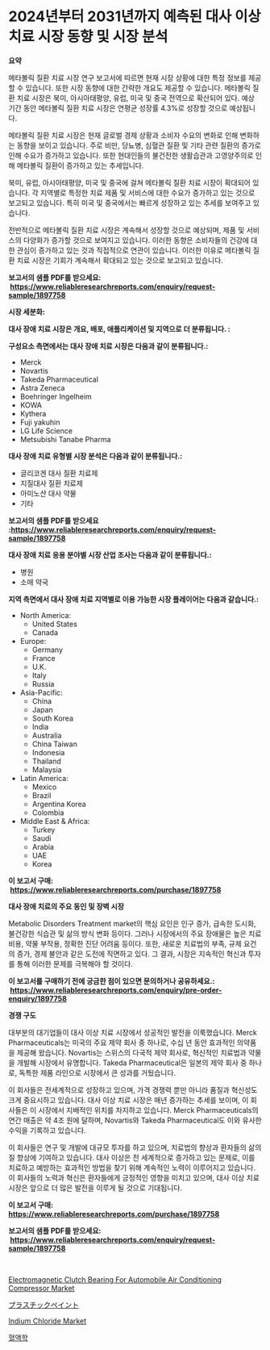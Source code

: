 <p><h1>2024년부터 2031년까지 예측된 대사 이상 치료 시장 동향 및 시장 분석</h1></p><p><strong>요약</strong></p>
<p><p>메타볼릭 질환 치료 시장 연구 보고서에 따르면 현재 시장 상황에 대한 특정 정보를 제공할 수 있습니다. 또한 시장 동향에 대한 간략한 개요도 제공할 수 있습니다. 메타볼릭 질환 치료 시장은 북미, 아시아태평양, 유럽, 미국 및 중국 전역으로 확산되어 있다. 예상 기간 동안 메타볼릭 질환 치료 시장은 연평균 성장률 4.3%로 성장할 것으로 예상됩니다.</p><p>메타볼릭 질환 치료 시장은 현재 글로벌 경제 상황과 소비자 수요의 변화로 인해 변화하는 동향을 보이고 있습니다. 주로 비만, 당뇨병, 심혈관 질환 및 기타 관련 질환의 증가로 인해 수요가 증가하고 있습니다. 또한 현대인들의 불건전한 생활습관과 고영양주의로 인해 메타볼릭 질환이 증가하고 있는 추세입니다.</p><p>북미, 유럽, 아시아태평양, 미국 및 중국에 걸쳐 메타볼릭 질환 치료 시장이 확대되어 있습니다. 각 지역별로 특정한 치료 제품 및 서비스에 대한 수요가 증가하고 있는 것으로 보고되고 있습니다. 특히 미국 및 중국에서는 빠르게 성장하고 있는 추세를 보여주고 있습니다.</p><p>전반적으로 메타볼릭 질환 치료 시장은 계속해서 성장할 것으로 예상되며, 제품 및 서비스의 다양화가 증가할 것으로 보여지고 있습니다. 이러한 동향은 소비자들의 건강에 대한 관심이 증가하고 있는 것과 직접적으로 연관이 있습니다. 이러한 이유로 메타볼릭 질환 치료 시장은 기회가 계속해서 확대되고 있는 것으로 보고되고 있습니다.</p></p>
<p><strong>보고서의 샘플 PDF를 받으세요: &nbsp;<a href="https://www.reliableresearchreports.com/enquiry/request-sample/1897758">https://www.reliableresearchreports.com/enquiry/request-sample/1897758</a></strong></p>
<p><strong>시장 세분화:</strong></p>
<p><strong> 대사 장애 치료 시장은 개요, 배포, 애플리케이션 및 지역으로 더 분류됩니다. :</strong></p>
<p><strong>구성요소 측면에서는 대사 장애 치료 시장은 다음과 같이 분류됩니다.:</strong></p>
<p><ul><li>Merck</li><li>Novartis</li><li>Takeda Pharmaceutical</li><li>Astra Zeneca</li><li>Boehringer Ingelheim</li><li>KOWA</li><li>Kythera</li><li>Fuji yakuhin</li><li>LG Life Science</li><li>Metsubishi Tanabe Pharma</li></ul></p>
<p><strong> 대사 장애 치료 유형별 시장 분석은 다음과 같이 분류됩니다.:</strong></p>
<p><ul><li>글리코겐 대사 질환 치료제</li><li>지질대사 질환 치료제</li><li>아미노산 대사 약물</li><li>기타</li></ul></p>
<p><strong>보고서의 샘플 PDF를 받으세요 :<a href="https://www.reliableresearchreports.com/enquiry/request-sample/1897758">https://www.reliableresearchreports.com/enquiry/request-sample/1897758</a></strong></p>
<p><strong> 대사 장애 치료 응용 분야별 시장 산업 조사는 다음과 같이 분류됩니다.:</strong></p>
<p><ul><li>병원</li><li>소매 약국</li></ul></p>
<p><strong>지역 측면에서 대사 장애 치료 지역별로 이용 가능한 시장 플레이어는 다음과 같습니다.:</strong></p>
<p><ul>
    <li>
        North America:
        <ul>
            <li>United States</li>
            <li>Canada</li>
        </ul>
    </li>
    <li>
        Europe:
        <ul>
            <li>Germany</li>
            <li>France</li>
            <li>U.K.</li>
            <li>Italy</li>
            <li>Russia</li>
        </ul>
    </li>
    <li>
        Asia-Pacific:
        <ul>
            <li>China</li>
            <li>Japan</li>
            <li>South Korea</li>
            <li>India</li>
            <li>Australia</li>
            <li>China Taiwan</li>
            <li>Indonesia</li>
            <li>Thailand</li>
            <li>Malaysia</li>
        </ul>
    </li>
    <li>
        Latin America:
        <ul>
            <li>Mexico</li>
            <li>Brazil</li>
            <li>Argentina Korea</li>
            <li>Colombia</li>
        </ul>
    </li>
    <li>
        Middle East & Africa:
        <ul>
            <li>Turkey</li>
            <li>Saudi</li>
            <li>Arabia</li>
            <li>UAE</li>
            <li>Korea</li>
        </ul>
    </li>
    </ul></p>
<p><strong>이 보고서 구매: &nbsp;<a href="https://www.reliableresearchreports.com/purchase/1897758">https://www.reliableresearchreports.com/purchase/1897758</a></strong></p>
<p><strong>대사 장애 치료의 주요 동인 및 장벽 시장</strong></p>
<p><p>Metabolic Disorders Treatment market의 핵심 요인은 인구 증가, 급속한 도시화, 불건강한 식습관 및 삶의 방식 변화 등이다. 그러나 시장에서의 주요 장애물은 높은 치료비용, 약물 부작용, 정확한 진단 어려움 등이다. 또한, 새로운 치료법의 부족, 규제 요건의 증가, 경제 불안과 같은 도전에 직면하고 있다. 그 결과, 시장은 지속적인 혁신과 투자를 통해 이러한 문제를 극복해야 할 것이다.</p></p>
<p><strong>이 보고서를 구매하기 전에 궁금한 점이 있으면 문의하거나 공유하세요.: &nbsp;<a href="https://www.reliableresearchreports.com/enquiry/pre-order-enquiry/1897758">https://www.reliableresearchreports.com/enquiry/pre-order-enquiry/1897758</a></strong></p>
<p><strong>경쟁 구도</strong></p>
<p><p>대부분의 대기업들이 대사 이상 치료 시장에서 성공적인 발전을 이룩했습니다. Merck Pharmaceuticals는 미국의 주요 제약 회사 중 하나로, 수십 년 동안 효과적인 의약품을 제공해 왔습니다. Novartis는 스위스의 다국적 제약 회사로, 혁신적인 치료법과 약물을 개발해 시장에서 유명합니다. Takeda Pharmaceutical은 일본의 제약 회사 중 하나로, 독특한 제품 라인으로 시장에서 큰 성과를 거뒀습니다.</p><p>이 회사들은 전세계적으로 성장하고 있으며, 가격 경쟁력 뿐만 아니라 품질과 혁신성도 크게 중요시하고 있습니다. 대사 이상 치료 시장은 매년 증가하는 추세를 보이며, 이 회사들은 이 시장에서 지배적인 위치를 차지하고 있습니다. Merck Pharmaceuticals의 연간 매출은 약 4조 원에 달하며, Novartis와 Takeda Pharmaceutical도 이와 유사한 수익을 기록하고 있습니다.</p><p>이 회사들은 연구 및 개발에 대규모 투자를 하고 있으며, 치료법의 향상과 환자들의 삶의 질 향상에 기여하고 있습니다. 대사 이상은 전 세계적으로 증가하고 있는 문제로, 이를 치료하고 예방하는 효과적인 방법을 찾기 위해 계속적인 노력이 이루어지고 있습니다. 이 회사들의 노력과 혁신은 환자들에게 긍정적인 영향을 미치고 있으며, 대사 이상 치료 시장은 앞으로 더 많은 발전을 이루게 될 것으로 기대됩니다.</p></p>
<p><strong>이 보고서 구매: &nbsp; <a href="https://www.reliableresearchreports.com/purchase/1897758">https://www.reliableresearchreports.com/purchase/1897758</a></strong></p>
<p><strong>보고서의 샘플 PDF를 받으세요: &nbsp;<a href="https://www.reliableresearchreports.com/enquiry/request-sample/1897758">https://www.reliableresearchreports.com/enquiry/request-sample/1897758</a></strong><strong></strong></p>
<p>&nbsp;</p>
<p><p><a href="https://issuu.com/reportprime-2/docs/electromagnetic-clutch-bearing-for-automobile-air-">Electromagnetic Clutch Bearing For Automobile Air Conditioning Compressor Market</a></p><p><a href="https://github.com/wkuactfdzwizk06/Market-Research-Report-List-1/blob/main/9941039193552.md">プラスチックペイント</a></p><p><a href="https://github.com/Hazelklievgspy6vdcsmu106w/Market-Research-Report-List-1/blob/main/indium-chloride-market.md">Indium Chloride Market</a></p><p><a href="https://github.com/akzkkws047661437/Market-Research-Report-List-1/blob/main/3601152193336.md">혈액학</a></p></p>